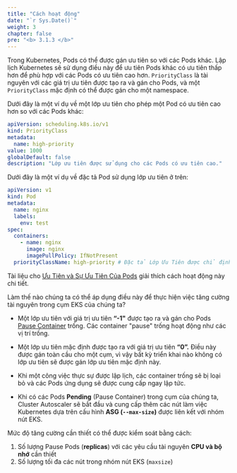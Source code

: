 ```yaml
---
title: "Cách hoạt động"
date: "`r Sys.Date()`"
weight: 3
chapter: false
pre: "<b> 3.1.3 </b>"
---
```


Trong Kubernetes, Pods có thể được gán ưu tiên so với các Pods khác. Lập lịch Kubernetes sẽ sử dụng điều này để ưu tiên Pods khác có ưu tiên thấp hơn để phù hợp với các Pods có ưu tiên cao hơn. `PriorityClass` là tài nguyên với các giá trị ưu tiên được tạo ra và gán cho Pods, và một `PriorityClass` mặc định có thể được gán cho một namespace.

Dưới đây là một ví dụ về một lớp ưu tiên cho phép một Pod có ưu tiên cao hơn so với các Pods khác:

```yaml
apiVersion: scheduling.k8s.io/v1
kind: PriorityClass
metadata:
  name: high-priority
value: 1000
globalDefault: false
description: "Lớp ưu tiên được sử dụng cho các Pods có ưu tiên cao."
```

Dưới đây là một ví dụ về đặc tả Pod sử dụng lớp ưu tiên ở trên:

```yaml
apiVersion: v1
kind: Pod
metadata:
  name: nginx
  labels:
    env: test
spec:
  containers:
    - name: nginx
      image: nginx
      imagePullPolicy: IfNotPresent
  priorityClassName: high-priority # Đặc tả Lớp Ưu Tiên được chỉ định
```

Tài liệu cho [Ưu Tiên và Sự Ưu Tiên Của Pods](https://kubernetes.io/docs/concepts/scheduling-eviction/Pod-priority-preemption/) giải thích cách hoạt động này chi tiết.

Làm thế nào chúng ta có thể áp dụng điều này để thực hiện việc tăng cường tài nguyên trong cụm EKS của chúng ta?

- Một lớp ưu tiên với giá trị ưu tiên **“-1"** được tạo ra và gán cho Pods [Pause Container](https://www.ianlewis.org/en/almighty-pause-container) trống. Các container "pause" trống hoạt động như các vị trí trống.

- Một lớp ưu tiên mặc định được tạo ra với giá trị ưu tiên **“0”.** Điều này được gán toàn cầu cho một cụm, vì vậy bất kỳ triển khai nào không có lớp ưu tiên sẽ được gán lớp ưu tiên mặc định này.

- Khi một công việc thực sự được lập lịch, các container trống sẽ bị loại bỏ và các Pods ứng dụng sẽ được cung cấp ngay lập tức.

- Khi có các Pods **Pending** (Pause Container) trong cụm của chúng ta, Cluster Autoscaler sẽ bắt đầu và cung cấp thêm các nút làm việc Kubernetes dựa trên cấu hình **ASG (`--max-size`)** được liên kết với nhóm nút EKS.

Mức độ tăng cường cần thiết có thể được kiểm soát bằng cách:

1. Số lượng Pause Pods (**replicas**) với các yêu cầu tài nguyên **CPU và bộ nhớ** cần thiết
2. Số lượng tối đa các nút trong nhóm nút EKS (`maxsize`)